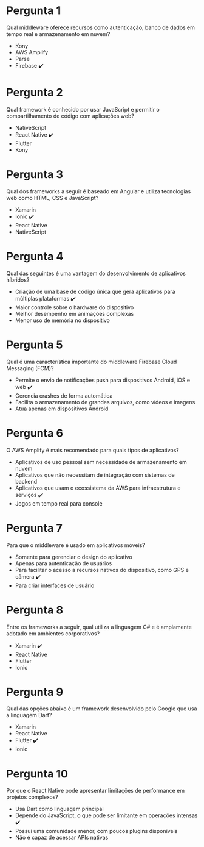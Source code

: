 # Pergunta 1
Qual middleware oferece recursos como autenticação, banco de dados em tempo real e armazenamento em nuvem?

- Kony
- AWS Amplify
- Parse
- Firebase :heavy_check_mark:

# Pergunta 2
Qual framework é conhecido por usar JavaScript e permitir o compartilhamento de código com aplicações web?

- NativeScript
- React Native :heavy_check_mark:
- Flutter
- Kony

# Pergunta 3
Qual dos frameworks a seguir é baseado em Angular e utiliza tecnologias web como HTML, CSS e JavaScript?

- Xamarin
- Ionic :heavy_check_mark:
- React Native
- NativeScript

# Pergunta 4
Qual das seguintes é uma vantagem do desenvolvimento de aplicativos híbridos?

- Criação de uma base de código única que gera aplicativos para múltiplas plataformas  :heavy_check_mark:
- Maior controle sobre o hardware do dispositivo
- Melhor desempenho em animações complexas
- Menor uso de memória no dispositivo

# Pergunta 5
Qual é uma característica importante do middleware Firebase Cloud Messaging (FCM)?

- Permite o envio de notificações push para dispositivos Android, iOS e web :heavy_check_mark:
- Gerencia crashes de forma automática
- Facilita o armazenamento de grandes arquivos, como vídeos e imagens
- Atua apenas em dispositivos Android

# Pergunta 6
O AWS Amplify é mais recomendado para quais tipos de aplicativos?

- Aplicativos de uso pessoal sem necessidade de armazenamento em nuvem
- Aplicativos que não necessitam de integração com sistemas de backend
- Aplicativos que usam o ecossistema da AWS para infraestrutura e serviços :heavy_check_mark:
- Jogos em tempo real para console


# Pergunta 7
Para que o middleware é usado em aplicativos móveis?

- Somente para gerenciar o design do aplicativo
- Apenas para autenticação de usuários
- Para facilitar o acesso a recursos nativos do dispositivo, como GPS e câmera :heavy_check_mark:
- Para criar interfaces de usuário

# Pergunta 8
Entre os frameworks a seguir, qual utiliza a linguagem C# e é amplamente adotado em ambientes corporativos?

- Xamarin :heavy_check_mark:
- React Native
- Flutter
- Ionic

# Pergunta 9
Qual das opções abaixo é um framework desenvolvido pelo Google que usa a linguagem Dart?

- Xamarin
- React Native
- Flutter :heavy_check_mark:
- Ionic

# Pergunta 10
Por que o React Native pode apresentar limitações de performance em projetos complexos?

- Usa Dart como linguagem principal
- Depende do JavaScript, o que pode ser limitante em operações intensas :heavy_check_mark:
- Possui uma comunidade menor, com poucos plugins disponíveis
- Não é capaz de acessar APIs nativas